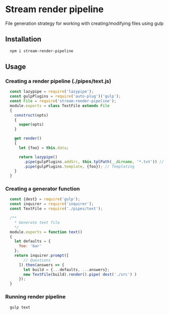 # Stream render pipeline
File generation strategy for working with creating/modifying files using gulp

## Installation
```bash
  npm i stream-render-pipeline
```

## Usage
### Creating a render pipeline (./pipes/text.js)
```js
  const lazypipe = require('lazypipe');
  const gulpPlugins = require('auto-plug')('gulp');
  const File = require('stream-render-pipeline');
  module.exports = class TextFile extends File
  {
    construct(opts)
    {
      super(opts)
    }

    get render()
    {
      let {foo} = this.data;

      return lazypipe()
        .pipe(gulpPlugins.addSrc, this.tplPath(__dirname, '*.txt')) // Template file
        .pipe(gulpPlugins.template, {foo}); // Templating
    }
  }
```

### Creating a generator function
```js
  const {dest} = require('gulp');
  const inquirer = require('inquirer');
  const TextFile = require('./pipes/text');

  /**
    * Generate text file
    */
  module.exports = function text()
  {
    let defaults = {
      foo: 'bar'
    };
    return inquirer.prompt([
        // Questions
      ]).then(answers => {
        let build = {...defaults, ...answers};
        new TextFile(build).render().pipe( dest('./src') )
      });
  }
```

### Running render pipeline
```bash
  gulp text
```
